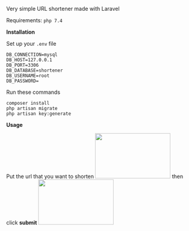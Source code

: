 Very simple URL shortener made with Laravel

Requirements: `php 7.4` 

<b>Installation</b>

Set up your `.env` file

```
DB_CONNECTION=mysql
DB_HOST=127.0.0.1
DB_PORT=3306
DB_DATABASE=shortener
DB_USERNAME=root
DB_PASSWORD=
```

Run these commands

```
composer install
php artisan migrate
php artisan key:generate
```

<b>Usage</b>
    
Put the url that you want to shorten
<img src="https://i.hizliresim.com/fIJCjv.png" width="200" height="120"> then click <b>submit</b> <img src="https://i.hizliresim.com/zdf9a7.png" width="200" height="120">
